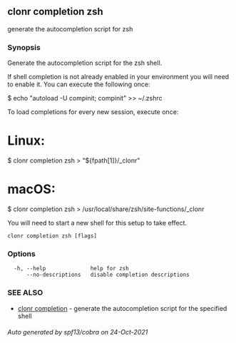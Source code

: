 ## clonr completion zsh

generate the autocompletion script for zsh

### Synopsis


Generate the autocompletion script for the zsh shell.

If shell completion is not already enabled in your environment you will need
to enable it.  You can execute the following once:

$ echo "autoload -U compinit; compinit" >> ~/.zshrc

To load completions for every new session, execute once:
# Linux:
$ clonr completion zsh > "${fpath[1]}/_clonr"
# macOS:
$ clonr completion zsh > /usr/local/share/zsh/site-functions/_clonr

You will need to start a new shell for this setup to take effect.


```
clonr completion zsh [flags]
```

### Options

```
  -h, --help              help for zsh
      --no-descriptions   disable completion descriptions
```

### SEE ALSO

* [clonr completion](clonr_completion.md)	 - generate the autocompletion script for the specified shell

###### Auto generated by spf13/cobra on 24-Oct-2021
